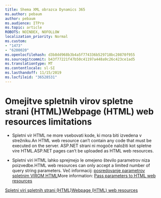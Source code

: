 ```yaml
---
title: Shema XML obrazca Dynamics 365
ms.author: pebaum
author: pebaum
ms.audience: ITPro
ms.topic: article
ROBOTS: NOINDEX, NOFOLLOW
localization_priority: Normal
ms.custom:
- "1473"
- "6200020"
ms.openlocfilehash: d3b8dd968b3b4a5f774336b529718bc20870f955
ms.sourcegitcommit: b43f77221f47b50c41197a448a9c26c423ce1ad5
ms.translationtype: MT
ms.contentlocale: sl-SI
ms.lasthandoff: 11/15/2019
ms.locfileid: "36528531"
---
```

# <a name="webpage-html-web-resources-limitations"></a><span data-ttu-id="c8908-102">Omejitve spletnih virov spletne strani (HTML)</span><span class="sxs-lookup"><span data-stu-id="c8908-102">Webpage (HTML) web resources limitations</span></span>

* <span data-ttu-id="c8908-103">Spletni vir HTML ne more vsebovati kode, ki mora biti izvedena v strežniku.</span><span class="sxs-lookup"><span data-stu-id="c8908-103">An HTML web resource can’t contain any code that must be executed on the server.</span></span> <span data-ttu-id="c8908-104">ASP.NET strani ni mogoče naložiti kot spletne vire HTML.</span><span class="sxs-lookup"><span data-stu-id="c8908-104">ASP.NET pages can’t be uploaded as HTML web resources.</span></span>

* <span data-ttu-id="c8908-105">Spletni viri HTML lahko sprejmejo le omejeno število parametrov niza poizvedbe.</span><span class="sxs-lookup"><span data-stu-id="c8908-105">HTML web resources can only accept a limited number of query string parameters.</span></span> <span data-ttu-id="c8908-106">Več informacij: [posredovanje parametrov spletnim VIROM HTML](https://docs.microsoft.com/dynamics365/customer-engagement/developer/webpage-html-web-resources#BKMK_PassingParametersToWebResources)</span><span class="sxs-lookup"><span data-stu-id="c8908-106">More information: [Pass parameters to HTML web resources](https://docs.microsoft.com/dynamics365/customer-engagement/developer/webpage-html-web-resources#BKMK_PassingParametersToWebResources)</span></span>

[<span data-ttu-id="c8908-107">Spletni viri spletnih strani (HTML)</span><span class="sxs-lookup"><span data-stu-id="c8908-107">Webpage (HTML) web resources</span></span>](https://docs.microsoft.com/dynamics365/customer-engagement/developer/webpage-html-web-resources)
